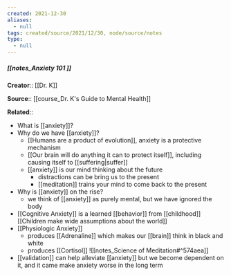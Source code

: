 ```yaml
---
created: 2021-12-30 
aliases:
  - null
tags: created/source/2021/12/30, node/source/notes
type:
  - null 
---
```


##### [[notes_Anxiety 101 ]]
**Creator**:: [[Dr. K]]
 
**Source**:: [[course_Dr. K's Guide to Mental Health]]

**Related**:: 

- What is [[anxiety]]?
- Why do we have [[anxiety]]?
	- [[Humans are a product of evolution]], anxiety is a protective mechanism
	- [[Our brain will do anything it can to protect itself]], including causing itself to [[suffering|suffer]]
	- [[anxiety]] is our mind thinking about the future
		- distractions can be bring us to the present
		- [[meditation]] trains your mind to come back to the present
- Why is [[anxiety]] on the rise?
	- we think of [[anxiety]] as purely mental, but we have ignored the body
- [[Cognitive Anxiety]] is a learned [[behavior]] from [[childhood]] [[Children make wide assumptions about the world]]
- [[Physiologic Anxiety]]
	- produces [[Adrenaline]] which makes our [[brain]] think in black and white
	- produces [[Cortisol]] ![[notes_Science of Meditation#^574aea]]
- [[validation]] can help alleviate [[anxiety]] but we become dependent on it, and it came make anxiety worse in the long term